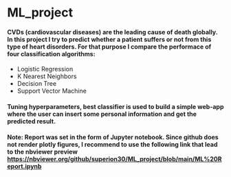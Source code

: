 # ML_project

#### CVDs (cardiovascular diseases) are the leading cause of death globally. In this project I try to predict whether a patient suffers or not from this type of heart disorders. For that purpose I compare the performace of four classification algorithms:
- Logistic Regression
- K Nearest Neighbors
- Decision Tree 
- Support Vector Machine
#### Tuning hyperparameters, best classifier is used to build a simple web-app where the user can insert some personal information and get the predicted result.

#### Note: Report was set in the form of Jupyter notebook. Since github does not render plotly figures, I recommend to use the following link that lead to the nbviewer preview https://nbviewer.org/github/superion30/ML_project/blob/main/ML%20Report.ipynb
